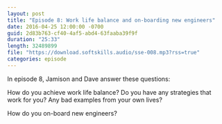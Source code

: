 ```yaml
---
layout: post
title: "Episode 8: Work life balance and on-boarding new engineers"
date: 2016-04-25 12:00:00 -0700
guid: 2d83b763-cf40-4af5-abd4-63faaba39f9f
duration: "25:33"
length: 32489899
file: "https://download.softskills.audio/sse-008.mp3?rss=true"
categories: episode
---
```






In episode 8, Jamison and Dave answer these questions:

How do you achieve work life balance? Do you have any strategies that work for you? Any bad examples from your own lives?

How do you on-board new engineers?



